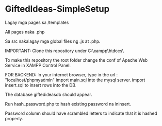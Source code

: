 # GiftedIdeas-SimpleSetup

Lagay mga pages sa /templates

All pages naka .php

Sa src nakalagay mga global files ng .js at .php.


IMPORTANT:
Clone this repository under C:\xampp\htdocs\

To make this repository the root folder change the conf of Apache Web Service in XAMPP Control Panel.



FOR BACKEND:
In your internet browser, type in the url : "localhost/phpmyadmin"
import main.sql into the mysql server.
import insert.sql to insert rows into the DB.

The database giftedideasdb should appear.

Run hash_password.php to hash existing password na ininsert.

Password column should have scrambled letters to indicate that it is hashed properly.